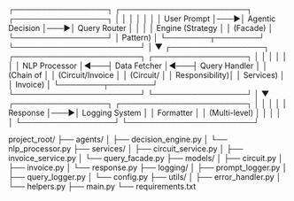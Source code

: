 ┌─────────────────┐    ┌───────────────────────┐    ┌─────────────────┐
│                 │    │                       │    │                 │
│   User Prompt   │───▶│  Agentic Decision     │───▶│  Query Router   │
│                 │    │  Engine (Strategy     │    │  (Facade)       │
└─────────────────┘    │  Pattern)             │    └────────┬────────┘
                       └───────────────────────┘             │
                                                            ▼
┌─────────────────┐    ┌───────────────────────┐    ┌─────────────────┐
│                 │    │                       │    │                 │
│   NLP Processor │◀───┤  Data Fetcher         │◀───┤  Query Handler  │
│   (Chain of     │    │  (Circuit/Invoice     │    │  (Circuit/      │
│   Responsibility)│    │  Services)            │    │  Invoice)       │
└────────┬────────┘    └───────────────────────┘    └─────────────────┘
         │
         ▼
┌─────────────────┐    ┌───────────────────────┐
│                 │    │                       │
│  Response       │───▶│  Logging System       │
│  Formatter      │    │  (Multi-level)        │
│                 │    │                       │
└─────────────────┘    └───────────────────────┘


project_root/
├── agents/
│   ├── decision_engine.py
│   └── nlp_processor.py
├── services/
│   ├── circuit_service.py
│   ├── invoice_service.py
│   └── query_facade.py
├── models/
│   ├── circuit.py
│   ├── invoice.py
│   └── response.py
├── logging/
│   ├── prompt_logger.py
│   ├── query_logger.py
│   └── config.py
├── utils/
│   ├── error_handler.py
│   └── helpers.py
├── main.py
└── requirements.txt